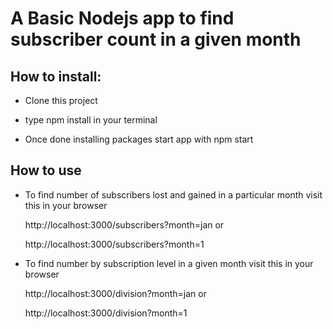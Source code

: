 # A Basic Nodejs app to find subscriber count in a given month


## How to install:

*  Clone this project 

* type npm install in your terminal 

* Once done installing packages start app with npm start

## How to use

* To find number of subscribers lost and gained in a particular month visit this in your browser
    
    http://localhost:3000/subscribers?month=jan or
    
    http://localhost:3000/subscribers?month=1
 * To find number by subscription level in a given month visit this in your browser
 
     
    http://localhost:3000/division?month=jan or
    
    http://localhost:3000/division?month=1